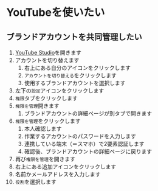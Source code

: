 # YouTubeを使いたい

## ブランドアカウントを共同管理したい

1. [YouTube Studio](https://studio.youtube.com/)を開きます
2. アカウントを切り替えます
   1. 右上にある自分のアイコンをクリックします
   2. ``アカウントを切り替える``をクリックします
   3. 使用するブランドアカウントを選択します
3. 左下の``設定``アイコンをクリックします
4. ``権限``タブをクリックします
5. ``権限を管理``開きます
   1. ブランドアカウントの詳細ページが別タブで開きます
6. ``権限を管理``をクリックします
   1. 本人確認します
   2. 作業するアカウントのパスワードを入力します
   3. 連携している端末（＝スマホ）で2要素認証します
   4. 確認後、ブランドアカウントの詳細ページに戻ります
7. 再び``権限を管理``を開きます
8. 右上にある追加アイコンをクリックします
9. 名前かメールアドレスを入力します
10. ``役割``を選択します
